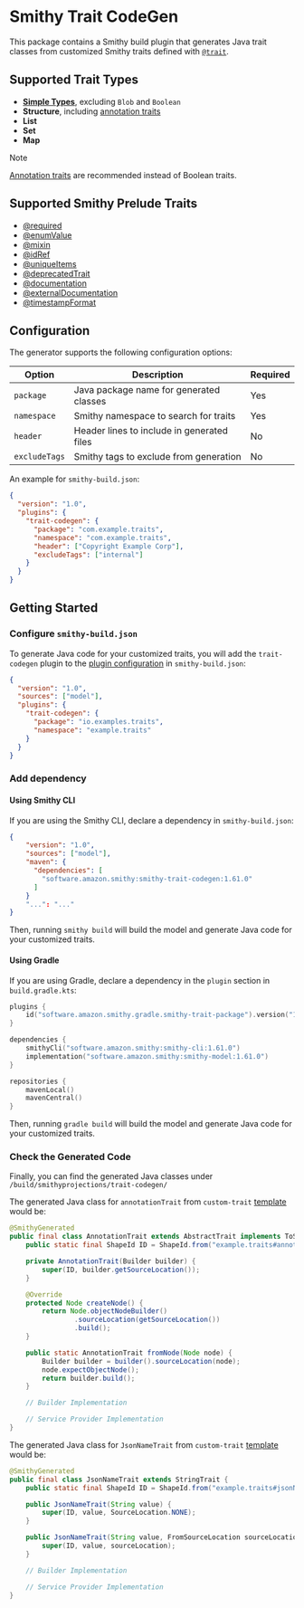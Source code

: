 # Smithy Trait CodeGen

This package contains a Smithy build plugin that generates Java trait classes from customized Smithy traits defined with [`@trait`](https://smithy.io/2.0/spec/model.html#trait-trait).

## Supported Trait Types

- [**Simple Types**](https://smithy.io/2.0/spec/simple-types.html), excluding `Blob` and `Boolean`
- **Structure**, including [annotation traits](https://smithy.io/2.0/spec/model.html#annotation-traits)
- **List**
- **Set**
- **Map**

> [!NOTE]
> [Annotation traits](https://smithy.io/2.0/spec/model.html#annotation-traits) are recommended instead of Boolean traits.

## Supported Smithy Prelude Traits

- [@required](https://smithy.io/2.0/spec/type-refinement-traits.html#required-trait)
- [@enumValue](https://smithy.io/2.0/spec/type-refinement-traits.html#enumvalue-trait)
- [@mixin](https://smithy.io/2.0/spec/type-refinement-traits.html#mixin-trait)
- [@idRef](https://smithy.io/2.0/spec/constraint-traits.html#idref-trait)
- [@uniqueItems](https://smithy.io/2.0/spec/constraint-traits.html#uniqueitems-trait)
- [@deprecatedTrait](https://smithy.io/2.0/spec/documentation-traits.html#deprecated-trait)
- [@documentation](https://smithy.io/2.0/spec/documentation-traits.html#documentation-trait)
- [@externalDocumentation](https://smithy.io/2.0/spec/documentation-traits.html#externaldocumentation-trait)
- [@timestampFormat](https://smithy.io/2.0/spec/protocol-traits.html#timestampformat-trait)

## Configuration

The generator supports the following configuration options:

| Option | Description | Required |
|--------|-------------|----------|
| `package` | Java package name for generated classes | Yes |
| `namespace` | Smithy namespace to search for traits | Yes |
| `header` | Header lines to include in generated files | No |
| `excludeTags` | Smithy tags to exclude from generation | No |

An example for `smithy-build.json`:

```json
{
  "version": "1.0",
  "plugins": {
    "trait-codegen": {
      "package": "com.example.traits",
      "namespace": "com.example.traits",
      "header": ["Copyright Example Corp"],
      "excludeTags": ["internal"]
    }
  }
}
```

## Getting Started

### Configure `smithy-build.json`

To generate Java code for your customized traits, you will add the `trait-codegen` plugin to the
[plugin configuration](https://smithy.io/2.0/guides/smithy-build-json.html) in `smithy-build.json`:

```json
{
  "version": "1.0",
  "sources": ["model"],
  "plugins": {
    "trait-codegen": {
      "package": "io.examples.traits",
      "namespace": "example.traits"
    }
  }
}
```

### Add dependency

#### **Using Smithy CLI**

If you are using the Smithy CLI, declare a dependency in `smithy-build.json`:

```json
{
    "version": "1.0",
    "sources": ["model"],
    "maven": {
      "dependencies": [
        "software.amazon.smithy:smithy-trait-codegen:1.61.0"
      ]
    }
    "...": "..."
}
```

Then, running `smithy build` will build the model and generate Java code for your customized traits.

#### **Using Gradle**

If you are using Gradle, declare a dependency in the `plugin` section in `build.gradle.kts`:

```kotlin
plugins {
    id("software.amazon.smithy.gradle.smithy-trait-package").version("1.3.0")
}

dependencies {
    smithyCli("software.amazon.smithy:smithy-cli:1.61.0")
    implementation("software.amazon.smithy:smithy-model:1.61.0")
}

repositories {
    mavenLocal()
    mavenCentral()
}
```

Then, running `gradle build` will build the model and generate Java code for your customized traits.

### Check the Generated Code

Finally, you can find the generated Java classes under `/build/smithyprojections/trait-codegen/`

The generated Java class for `annotationTrait` from `custom-trait` [template](https://github.com/smithy-lang/smithy-examples/tree/main/custom-trait-examples/custom-trait) would be:

```java
@SmithyGenerated
public final class AnnotationTrait extends AbstractTrait implements ToSmithyBuilder<AnnotationTrait> {
    public static final ShapeId ID = ShapeId.from("example.traits#annotationTrait");

    private AnnotationTrait(Builder builder) {
        super(ID, builder.getSourceLocation());
    }

    @Override
    protected Node createNode() {
        return Node.objectNodeBuilder()
                .sourceLocation(getSourceLocation())
                .build();
    }

    public static AnnotationTrait fromNode(Node node) {
        Builder builder = builder().sourceLocation(node);
        node.expectObjectNode();
        return builder.build();
    }

    // Builder Implementation

    // Service Provider Implementation
}
```

The generated Java class for `JsonNameTrait` from `custom-trait` [template](https://github.com/smithy-lang/smithy-examples/tree/main/custom-trait-examples/custom-trait) would be:

```java
@SmithyGenerated
public final class JsonNameTrait extends StringTrait {
    public static final ShapeId ID = ShapeId.from("example.traits#jsonName");

    public JsonNameTrait(String value) {
        super(ID, value, SourceLocation.NONE);
    }

    public JsonNameTrait(String value, FromSourceLocation sourceLocation) {
        super(ID, value, sourceLocation);
    }

    // Builder Implementation

    // Service Provider Implementation
}
```
